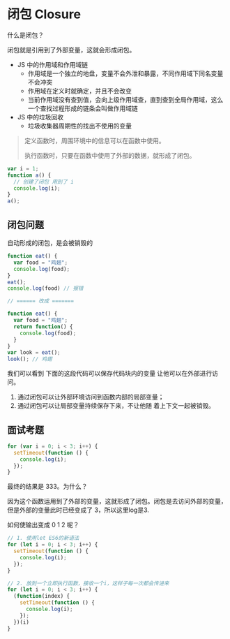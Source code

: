 # 闭包 Closure

什么是闭包？

闭包就是引用到了外部变量，这就会形成闭包。

- JS 中的作用域和作用域链
  - 作用域是一个独立的地盘，变量不会外泄和暴露，不同作用域下同名变量不会冲突
  - 作用域在定义时就确定，并且不会改变
  - 当前作用域没有查到值，会向上级作用域查，直到查到全局作用域，这么一个查找过程形成的链条会叫做作用域链
- JS 中的垃圾回收 
  - 垃圾收集器周期性的找出不使用的变量



> 定义函数时，周围环境中的信息可以在函数中使用。
>
> 执行函数时，只要在函数中使用了外部的数据，就形成了闭包。



 

```js
var i = 1;
function a() {
  // 创建了闭包 用到了 i
  console.log(i);
}
a();
```





## 闭包问题

自动形成的闭包，是会被销毁的

```js
function eat() {
  var food = "鸡翅";
  console.log(food);
}
eat();
console.log(food) // 报错 

// ====== 改成 =======

function eat() {
  var food = "鸡翅";
  return function() {
    console.log(food);
  }
}
var look = eat();
look(); // 鸡翅
```

我们可以看到 下面的这段代码可以保存代码块内的变量 让他可以在外部进行访问。

1. 通过闭包可以让外部环境访问到函数内部的局部变量；
2. 通过闭包可以让局部变量持续保存下来，不让他随 着上下文一起被销毁。





## 面试考题

```js
for (var i = 0; i < 3; i++) {
  setTimeout(function () {
    console.log(i);
  });
}
```

最终的结果是 333。为什么？

因为这个函数运用到了外部的变量，这就形成了闭包。闭包是去访问外部的变量，但是外部的变量此时已经变成了 3，所以这里log是3.

如何使输出变成 0 1 2 呢？

```js
// 1. 使用let ES6的新语法
for (let i = 0; i < 3; i++) {
  setTimeout(function () {
    console.log(i);
  });
}

// 2. 放到一个立即执行函数，接收一个i，这样子每一次都会传进来
for (let i = 0; i < 3; i++) {
  (function(index) {
    setTimeout(function () {
      console.log(i);
    });
  })(i)
}
```

 



























